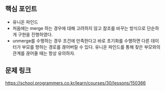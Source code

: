 ## 핵심 포인트

- 유니온 파인드
- 처음에는 merge 하는 경우에 대해 고려하지 않고 참조를 바꾸는 방식으로 단순하게 구현을 진행하였다.
- unmerge를 수행하는 경우 조건에 만족한다고 바로 초기화를 수행하면 다른 데이터가 부모를 향하는 경로를 끊어버릴 수 있다. 유니온 파인드를 통해 찾은 부모와의 관계를 끊어줄 때는 항상 유의하자.

## 문제 링크

https://school.programmers.co.kr/learn/courses/30/lessons/150366
